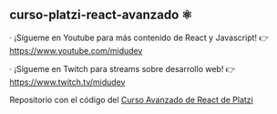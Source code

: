 ## curso-platzi-react-avanzado ⚛️

· ¡Sígueme en Youtube para más contenido de React y Javascript! 👉 https://www.youtube.com/midudev

· ¡Sígueme en Twitch para streams sobre desarrollo web! 👉 https://www.twitch.tv/midudev

Repositorio con el código del [Curso Avanzado de React de Platzi](https://platzi.com/cursos/react-avanzado/)
